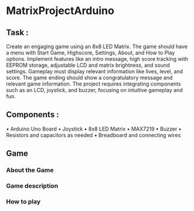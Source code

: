 # MatrixProjectArduino

## Task :

Create an engaging game using an 8x8 LED Matrix. The game should have a menu with Start Game, Highscore, Settings, About, and How to Play options. Implement features like an intro message, high score tracking with EEPROM storage, adjustable LCD and matrix brightness, and sound settings. Gameplay must display relevant information like lives, level, and score. The game ending should show a congratulatory message and relevant game information. The project requires integrating components such as an LCD, joystick, and buzzer, focusing on intuitive gameplay and fun.

## Components :

• Arduino Uno Board
• Joystick
• 8x8 LED Matrix
• MAX7219
• Buzzer
• Resistors and capacitors as needed
• Breadboard and connecting wires

## Game

### About the Game

### Game description

### How to play


